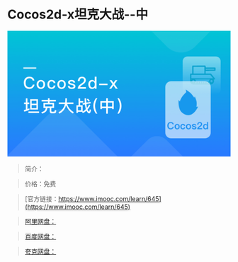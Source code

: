 # Cocos2d-x坦克大战--中

![img](../../assets/5fe442f100014c0305400304.jpg)

> 简介：

> 价格：免费

> [官方链接：https://www.imooc.com/learn/645](https://www.imooc.com/learn/645)

> [阿里网盘：]()

> [百度网盘：]()

> [夸克网盘：]()
